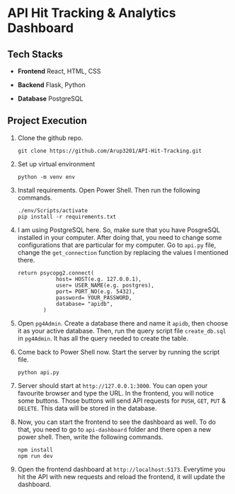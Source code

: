 # API Hit Tracking & Analytics Dashboard

## Tech Stacks

- **Frontend** React, HTML, CSS

- **Backend** Flask, Python

- **Database** PostgreSQL

## Project Execution

1. Clone the github repo.
   
   ```
   git clone https://github.com/Arup3201/API-Hit-Tracking.git
   ```

2. Set up virtual environment
   
   ```
   python -m venv env
   ```

3. Install requirements. Open Power Shell. Then run the following commands.
   
   ```
   ./env/Scripts/activate
   pip install -r requirements.txt
   ```

4. I am using PostgreSQL here. So, make sure that you have PosgreSQL installed in your computer. After doing that, you need to change some configurations that are particular for my computer. Go to `api.py` file, change the `get_connection` function by replacing the values I mentioned there.
   
   ```
   return psycopg2.connect(
               host= HOST(e.g. 127.0.0.1), 
               user= USER_NAME(e.g. postgres), 
               port= PORT_NO(e.g. 5432), 
               password= YOUR_PASSWORD, 
               database= "apidb", 
           )
   ```

5. Open `pg4Admin`. Create a database there and name it `apidb`, then choose it as your active database. Then, run the query script file `create_db.sql` in `pg4Admin`. It has all the query needed to create the table.

6. Come back to Power Shell now. Start the server by running the script file.
   
   ```
   python api.py
   ```

7. Server should start at `http://127.0.0.1:3000`. You can open your favourite browser and type the URL. In the frontend, you will notice some buttons. Those buttons will send API requests for `PUSH`, `GET`, `PUT` & `DELETE`. This data will be stored in the database.

8. Now, you can start the frontend to see the dashboard as well. To do that, you need to go to `api-dashboard` folder and there open a new power shell. Then, write the following commands.
   
   ```
   npm install
   npm run dev
   ```

9. Open the frontend dashboard at `http://localhost:5173`. Everytime you hit the API with new requests and reload the frontend, it will update the dashboard.